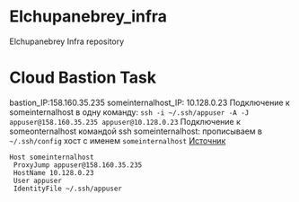 # Elchupanebrey_infra
Elchupanebrey Infra repository

# Cloud Bastion Task

bastion_IP:158.160.35.235
someinternalhost_IP: 10.128.0.23
Подключение к someinternalhost в одну команду:
`ssh -i ~/.ssh/appuser -A -J  appuser@158.160.35.235 appuser@10.128.0.23`
Подключение к someonternalhost командой ssh someinternalhost:
прописываем в `~/.ssh/config` хост с именем `someinternalhost` [Источник](https://man.openbsd.org/ssh_config)
   ```
   Host someinternalhost
	ProxyJump appuser@158.160.35.235
	HostName 10.128.0.23
	User appuser
	IdentityFile ~/.ssh/appuser
   ```
